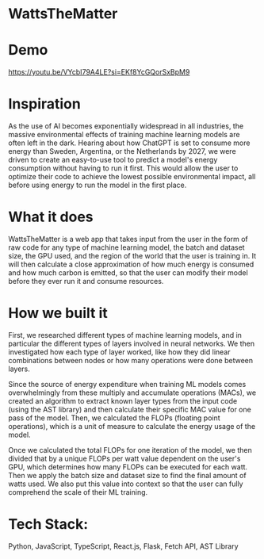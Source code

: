 # WattsTheMatter

# Demo
https://youtu.be/VYcbI79A4LE?si=EKf8YcGQorSxBpM9

# Inspiration
As the use of AI becomes exponentially widespread in all industries, the massive environmental effects of training machine learning models are often left in the dark. Hearing about how ChatGPT is set to consume more energy than Sweden, Argentina, or the Netherlands by 2027, we were driven to create an easy-to-use tool to predict a model's energy consumption without having to run it first. This would allow the user to optimize their code to achieve the lowest possible environmental impact, all before using energy to run the model in the first place.

# What it does
WattsTheMatter is a web app that takes input from the user in the form of raw code for any type of machine learning model, the batch and dataset size, the GPU used, and the region of the world that the user is training in. It will then calculate a close approximation of how much energy is consumed and how much carbon is emitted, so that the user can modify their model before they ever run it and consume resources.

# How we built it
First, we researched different types of machine learning models, and in particular the different types of layers involved in neural networks. We then investigated how each type of layer worked, like how they did linear combinations between nodes or how many operations were done between layers.

Since the source of energy expenditure when training ML models comes overwhelmingly from these multiply and accumulate operations (MACs), we created an algorithm to extract known layer types from the input code (using the AST library) and then calculate their specific MAC value for one pass of the model. Then, we calculated the FLOPs (floating point operations), which is a unit of measure to calculate the energy usage of the model.

Once we calculated the total FLOPs for one iteration of the model, we then divided that by a unique FLOPs per watt value dependent on the user's GPU, which determines how many FLOPs can be executed for each watt. Then we apply the batch size and dataset size to find the final amount of watts used. We also put this value into context so that the user can fully comprehend the scale of their ML training.

# Tech Stack:
Python, JavaScript, TypeScript, React.js, Flask, Fetch API, AST Library
